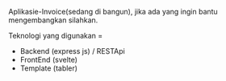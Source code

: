 Aplikasi e - I n v o i c e (sedang di bangun), jika ada yang ingin bantu mengembangkan silahkan. 

Teknologi yang digunakan = 

- Backend (express js) / RESTApi
- FrontEnd (svelte)
- Template (tabler)
 
 
